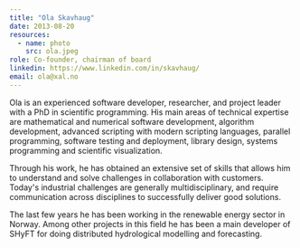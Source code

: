 ```yaml
---
title: "Ola Skavhaug"
date: 2013-08-20
resources:
  - name: photo
    src: ola.jpeg
role: Co-founder, chairman of board
linkedin: https://www.linkedin.com/in/skavhaug/
email: ola@xal.no
---
```


Ola is an experienced software developer, researcher, and project
leader with a PhD in scientific programming. His main areas of
technical expertise are mathematical and numerical software
development, algorithm development, advanced scripting with modern
scripting languages, parallel programming, software testing and
deployment, library design, systems programming and scientific
visualization.

Through his work, he has obtained an extensive set of skills that
allows him to understand and solve challenges in collaboration with
customers. Today's industrial challenges are generally
multidisciplinary, and require communication across disciplines to
successfully deliver good solutions.

The last few years he has been working in the renewable energy sector
in Norway. Among other projects in this field he has been a main
developer of SHyFT for doing distributed hydrological modelling and
forecasting.
